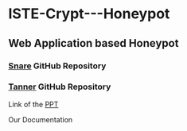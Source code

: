 # ISTE-Crypt---Honeypot

## Web Application based Honeypot

### [Snare](https://github.com/mushorg/snare) GitHub Repository
### [Tanner](https://github.com/mushorg/tanner) GitHub Repository

Link of the [PPT](https://docs.google.com/presentation/d/1p7lpGpCUIuoZUDBXepnVt5U4LUUkdzXcZtD3thsr8x4/edit?usp=sharing)

Our Documentation 
